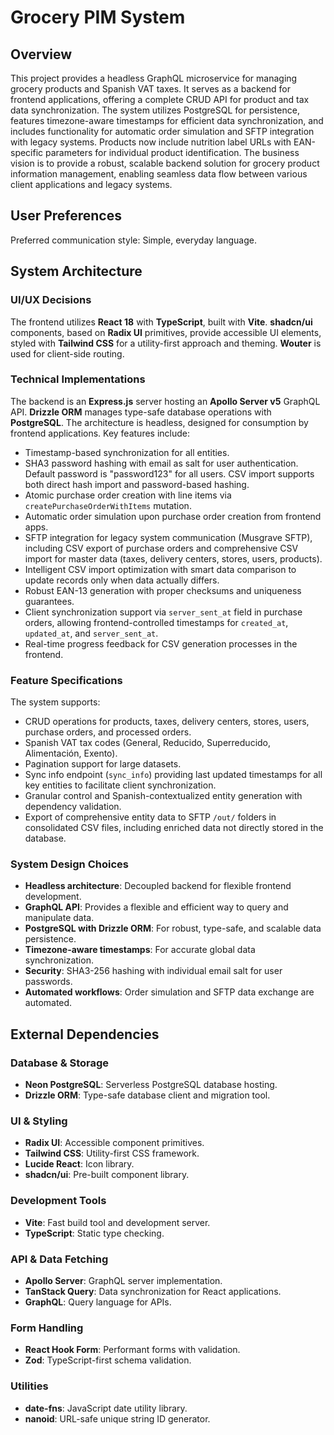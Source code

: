 # Grocery PIM System

## Overview
This project provides a headless GraphQL microservice for managing grocery products and Spanish VAT taxes. It serves as a backend for frontend applications, offering a complete CRUD API for product and tax data synchronization. The system utilizes PostgreSQL for persistence, features timezone-aware timestamps for efficient data synchronization, and includes functionality for automatic order simulation and SFTP integration with legacy systems. Products now include nutrition label URLs with EAN-specific parameters for individual product identification. The business vision is to provide a robust, scalable backend solution for grocery product information management, enabling seamless data flow between various client applications and legacy systems.

## User Preferences
Preferred communication style: Simple, everyday language.

## System Architecture

### UI/UX Decisions
The frontend utilizes **React 18** with **TypeScript**, built with **Vite**. **shadcn/ui** components, based on **Radix UI** primitives, provide accessible UI elements, styled with **Tailwind CSS** for a utility-first approach and theming. **Wouter** is used for client-side routing.

### Technical Implementations
The backend is an **Express.js** server hosting an **Apollo Server v5** GraphQL API. **Drizzle ORM** manages type-safe database operations with **PostgreSQL**. The architecture is headless, designed for consumption by frontend applications. Key features include:
- Timestamp-based synchronization for all entities.
- SHA3 password hashing with email as salt for user authentication. Default password is "password123" for all users. CSV import supports both direct hash import and password-based hashing.
- Atomic purchase order creation with line items via `createPurchaseOrderWithItems` mutation.
- Automatic order simulation upon purchase order creation from frontend apps.
- SFTP integration for legacy system communication (Musgrave SFTP), including CSV export of purchase orders and comprehensive CSV import for master data (taxes, delivery centers, stores, users, products).
- Intelligent CSV import optimization with smart data comparison to update records only when data actually differs.
- Robust EAN-13 generation with proper checksums and uniqueness guarantees.
- Client synchronization support via `server_sent_at` field in purchase orders, allowing frontend-controlled timestamps for `created_at`, `updated_at`, and `server_sent_at`.
- Real-time progress feedback for CSV generation processes in the frontend.

### Feature Specifications
The system supports:
- CRUD operations for products, taxes, delivery centers, stores, users, purchase orders, and processed orders.
- Spanish VAT tax codes (General, Reducido, Superreducido, Alimentación, Exento).
- Pagination support for large datasets.
- Sync info endpoint (`sync_info`) providing last updated timestamps for all key entities to facilitate client synchronization.
- Granular control and Spanish-contextualized entity generation with dependency validation.
- Export of comprehensive entity data to SFTP `/out/` folders in consolidated CSV files, including enriched data not directly stored in the database.

### System Design Choices
- **Headless architecture**: Decoupled backend for flexible frontend development.
- **GraphQL API**: Provides a flexible and efficient way to query and manipulate data.
- **PostgreSQL with Drizzle ORM**: For robust, type-safe, and scalable data persistence.
- **Timezone-aware timestamps**: For accurate global data synchronization.
- **Security**: SHA3-256 hashing with individual email salt for user passwords.
- **Automated workflows**: Order simulation and SFTP data exchange are automated.

## External Dependencies

### Database & Storage
- **Neon PostgreSQL**: Serverless PostgreSQL database hosting.
- **Drizzle ORM**: Type-safe database client and migration tool.

### UI & Styling
- **Radix UI**: Accessible component primitives.
- **Tailwind CSS**: Utility-first CSS framework.
- **Lucide React**: Icon library.
- **shadcn/ui**: Pre-built component library.

### Development Tools
- **Vite**: Fast build tool and development server.
- **TypeScript**: Static type checking.

### API & Data Fetching
- **Apollo Server**: GraphQL server implementation.
- **TanStack Query**: Data synchronization for React applications.
- **GraphQL**: Query language for APIs.

### Form Handling
- **React Hook Form**: Performant forms with validation.
- **Zod**: TypeScript-first schema validation.

### Utilities
- **date-fns**: JavaScript date utility library.
- **nanoid**: URL-safe unique string ID generator.
